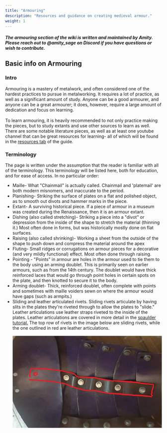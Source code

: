 ```yaml
---
title: "Armouring"
description: "Resources and guidance on creating medieval armour."
weight: 1
---
```

#### *The armouring section of the wiki is written and maintained by Amity. Please reach out to @amity_sage on Discord if you have questions or wish to contribute.*
## Basic info on Armouring
### Intro
Armouring is a mastery of metalwork, and often considered one of the hardest practices to pursue in metalworking. It requires a lot of practice, as well as a significant amount of study. Anyone can be a good armourer, and anyone can be a great armourer; it does, however, require a large amount of dedication and focus on learning.\
\
To learn armouring, it is heavily recommended to not only practice making the pieces, but to study extants and use other sources to learn as well. There are some notable literature pieces, as well as at least one youtube channel that can be great resources for learning- all of which will be found in the [resources tab](learning_resources.md) of the guide.

### Terminology
The page is written under the assumption that the reader is familiar with all of the terminology. This terminology will be listed here, both for education, and for ease of access. In no particular order:
* Maille- What "Chainmail" is actually called. Chainmail and 'platemail' are both modern misnomers, and inaccurate to the period.
* Planishing- Striking the surface of plates on a flat and polished object, as to smooth out divots and hammer marks in the piece.
* Extant- A surviving historical piece. If a piece of armour in a museum was created during the Renaissance, then it is an armour extant.
* Dishing (also called stretching)- Striking a piece into a "divot" or depression from the inside of the shape to stretch the material (thinning it.) Most often done in forms, but was historically mostly done on flat surfaces.
* Raising (also called shrinking)- Working a sheet from the outside of the shape to push down and compress the material around the apex
* Fluting- Small ridges or corrugations on armour pieces for a decorative (and very mildly functional) effect. Most often done through raising.
* Pointing - "Points" in armour are holes in the armour used to tie them to the body using an arming doublet. This is primarily seen on earlier armours, such as from the 14th century. The doublet would have thick reinforced laces that would go through point holes in certain spots on the plate, and then knotted to secure it to the body.
* Arming doublet- Thick, reinforced doublet, often complete with points and sometimes with maille voiders sewn on where the armour would have gaps (such as armpits.)
* Sliding and leather articulated rivets. Sliding rivets articulate by having slits in the plates they're riveted through to allow the plates to "slide." Leather articulations use leather straps riveted to the inside of the plates. Leather articulations are covered in more detail in the [spaulder tutorial.](making_your_first_armour.md) The top row of rivets in the image below are sliding rivets, while the one outlined in red are leather articulations.
\
\
![](/static/images/armouring/Slidingvsleather.png)

